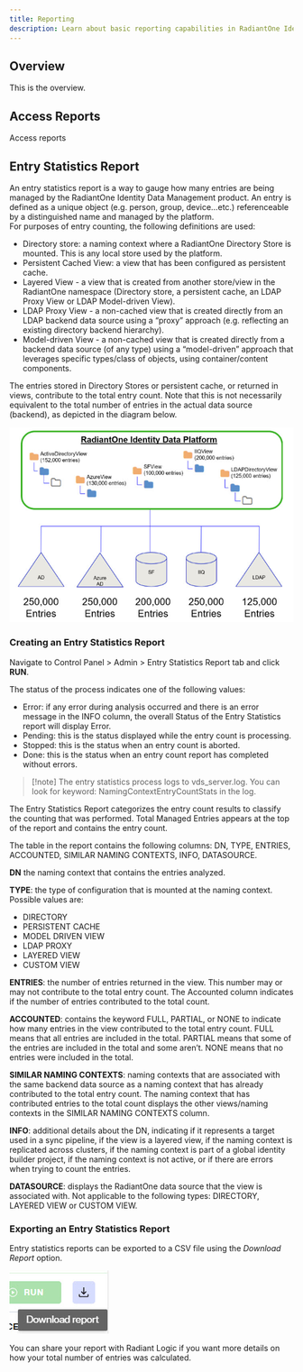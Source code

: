 ```yaml
---
title: Reporting
description: Learn about basic reporting capabilities in RadiantOne Identity Data Management
---
```


## Overview

This is the overview.

## Access Reports

Access reports 

## Entry Statistics Report

An entry statistics report is a way to gauge how many entries are being managed by the RadiantOne Identity Data Management product.
An entry is defined as a unique object (e.g. person, group, device…etc.) referenceable by a distinguished name and managed by the platform.   
For purposes of entry counting, the following definitions are used: 

-  Directory store: a naming context where a RadiantOne Directory Store is mounted. This is any local store used by the platform.
-  Persistent Cached View: a view that has been configured as persistent cache.
-  Layered View - a view that is created from another store/view in the RadiantOne namespace (Directory store, a persistent cache, an LDAP Proxy View or LDAP Model-driven View).
-  LDAP Proxy View - a non-cached view that is created directly from an LDAP backend data source using a “proxy” approach (e.g. reflecting an existing directory backend hierarchy).
-  Model-driven View -  a non-cached view that is created directly from a backend data source (of any type) using a “model-driven” approach that leverages specific types/class of objects, using container/content components. 

The entries stored in Directory Stores or persistent cache, or returned in views, contribute to the total entry count. Note that this is not necessarily equivalent to the total number of entries in the actual data source (backend), as depicted in the diagram below. 

![Identity View Example for Entry Stats](Media/entry-stat-example.jpg)

### Creating an Entry Statistics Report

Navigate to Control Panel > Admin > Entry Statistics Report tab and click **RUN**.

The status of the process indicates one of the following values: 

-  Error: if any error during analysis occurred and there is an error message in the INFO column, the overall Status of the Entry Statistics report will display Error.
-  Pending: this is the status displayed while the entry count is processing.
-  Stopped: this is the status when an entry count is aborted.
-  Done: this is the status when an entry count report has completed without errors. 

>[!note] The entry statistics process logs to vds_server.log. You can look for keyword: NamingContextEntryCountStats in the log. 

The Entry Statistics Report categorizes the entry count results to classify the counting that was performed. Total Managed Entries appears at the top of the report and contains the entry count. 

The table in the report contains the following columns: DN, TYPE, ENTRIES, ACCOUNTED, SIMILAR NAMING CONTEXTS, INFO, DATASOURCE.  

**DN** the naming context that contains the entries analyzed. 

**TYPE**: the type of configuration that is mounted at the naming context. Possible values are: 
-  DIRECTORY
-  PERSISTENT CACHE
-  MODEL DRIVEN VIEW
-  LDAP PROXY
-  LAYERED VIEW
-  CUSTOM VIEW 

**ENTRIES**: the number of entries returned in the view. This number may or may not contribute to the total entry count. The Accounted column indicates if the number of entries contributed to the total count. 

**ACCOUNTED**: contains the keyword FULL, PARTIAL, or NONE to indicate how many entries in the view contributed to the total entry count. FULL means that all entries are included in the total. PARTIAL means that some of the entries are included in the total and some aren’t. NONE means that no entries were included in the total. 

**SIMILAR NAMING CONTEXTS**: naming contexts that are associated with the same backend data source as a naming context that has already contributed to the total entry count. The naming context that has contributed entries to the total count displays the other views/naming contexts in the SIMILAR NAMING CONTEXTS column. 

**INFO**: additional details about the DN, indicating if it represents a target used in a sync pipeline, if the view is a layered view, if the naming context is replicated across clusters, if the naming context is part of a global identity builder project, if the naming context is not active, or if there are errors when trying to count the entries. 

**DATASOURCE**: displays the RadiantOne data source that the view is associated with. Not applicable to the following types: DIRECTORY, LAYERED VIEW or CUSTOM VIEW.

### Exporting an Entry Statistics Report

Entry statistics reports can be exported to a CSV file using the *Download Report* option.

![Download Report](Media/download-report.jpg)


You can share your report with Radiant Logic if you want more details on how your total number of entries was calculated.
